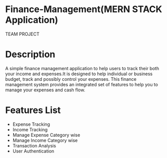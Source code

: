 # Finance-Management(MERN STACK Application)

TEAM PROJECT

# Description 
  
A simple finance management application to help users to track their both your income and expenses.It is designed to help individual or business budget, track and possibly control your expenses. This finance management system provides an integrated set of features to help you to manage your expenses and cash flow.


# Features List

* Expense Tracking
* Income Tracking
* Manage Expense Category wise
* Manage Income Category wise
* Transaction Analysis
* User Authentication
